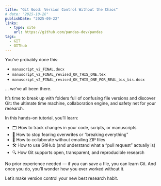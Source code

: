 ```yaml
---
title: "Git Good: Version Control Without the Chaos"
# date: "2025-10-26"
publishDate: "2025-09-22"
links:
  - type: site
    url: https://github.com/pandas-dev/pandas
tags:
  - GIT
  - GIThub
---
```


You’ve probably done this:

- `manuscript_v2_FINAL.docx`
- `manuscript_v2_FINAL_revised_OK_THIS_ONE.tex`
- `manuscript_v2_FINAL_revised_OK_THIS_ONE_FOR_REAL_bis_bis.docx`

… we’ve all been there.

It’s time to break up with folders full of confusing file versions and discover Git: the ultimate time machine, collaboration engine, and safety net for your research.

In this hands-on tutorial, you’ll learn:

- 🗂️ How to track changes in your code, scripts, or manuscripts
- 🧠 How to stop fearing overwrites or “breaking everything”
- 🤝 How to collaborate without emailing ZIP files
- 🛠️ How to use GitHub (and understand what a “pull request” actually is)
- 🔍 How Git supports open, transparent, and reproducible research

No prior experience needed — if you can save a file, you can learn Git.
And once you do, you’ll wonder how you ever worked without it.

Let’s make version control your new best research habit.


<!--more-->
